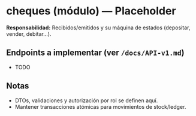 # cheques (módulo) — Placeholder
**Responsabilidad:** Recibidos/emitidos y su máquina de estados (depositar, vender, debitar...).

## Endpoints a implementar (ver `/docs/API-v1.md`)
- TODO

## Notas
- DTOs, validaciones y autorización por rol se definen aquí.
- Mantener transacciones atómicas para movimientos de stock/ledger.
